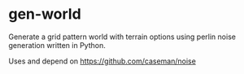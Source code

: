 # gen-world

Generate a grid pattern world with terrain options using perlin noise generation written in Python.

Uses and depend on https://github.com/caseman/noise


